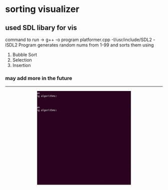 # sorting visualizer
## used SDL libary for vis
command to run -> g++ -o program platformer.cpp -I/usr/include/SDL2 -lSDL2 
Program generates random nums from 1-99 and sorts them using 
1) Bubble Sort
2) Selection
3) Insertion 
### may add more in the future 
<hr>


<p align="center">
  <img width="300" height="300" src="/media/ezgif.com-optimize.gif">
</p>
